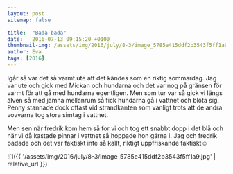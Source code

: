 ```yaml
---
layout: post
sitemap: false

title:  "Bada bada"
date:   2016-07-13 09:15:20 +0100
thumbnail-img: /assets/img/2016/july/8-3/image_5785e415ddf2b3543f5ff1a9.jpg
author: Eva
tags: [2016]
---
```


Igår så var det så varmt ute att det kändes som en riktig sommardag. Jag var ute och gick med Mickan och hundarna och det var nog på gränsen för varmt för att gå med hundarna egentligen. Men som tur var så gick vi längs älven så med jämna mellanrum så fick hundarna gå i vattnet och blöta sig. Penny stannade dock oftast vid strandkanten som vanligt trots att de andra vovvarna tog stora simtag i vattnet. 

Men sen när fredrik kom hem så for vi och tog ett snabbt dopp i det blå och när vi då kastade pinnar i vattnet så hoppade hon gärna i. Jag och fredrik badade och det var faktiskt inte så kallt, riktigt uppfriskande faktiskt☺️

![]({{ '/assets/img/2016/july/8-3/image_5785e415ddf2b3543f5ff1a9.jpg'  | relative_url }})

